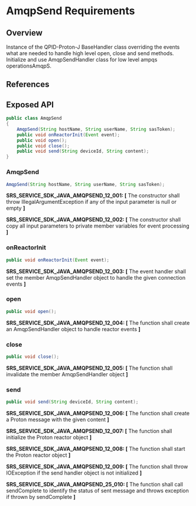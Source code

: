 # AmqpSend Requirements

## Overview

Instance of the QPID-Proton-J BaseHandler class overriding the events what are needed to handle high level open, close and send methods. Initialize and use AmqpSendHandler class for low level ampqs operationsAmqpS. 

## References

## Exposed API

```java
public class AmqpSend 
{
    AmqpSend(String hostName, String userName, String sasToken);
    public void onReactorInit(Event event);
    public void open();
    public void close();
    public void send(String deviceId, String content);
}
```

### AmqpSend

```java
AmqpSend(String hostName, String userName, String sasToken);
```
**SRS_SERVICE_SDK_JAVA_AMQPSEND_12_001: [** The constructor shall throw IllegalArgumentException if any of the input parameter is null or empty **]**

**SRS_SERVICE_SDK_JAVA_AMQPSEND_12_002: [** The constructor shall copy all input parameters to private member variables for event processing **]**

### onReactorInit

```java
public void onReactorInit(Event event);
```
**SRS_SERVICE_SDK_JAVA_AMQPSEND_12_003: [** The event handler shall set the member AmqpSendHandler object to handle the given connection events **]**

### open

```java
public void open();
```
**SRS_SERVICE_SDK_JAVA_AMQPSEND_12_004: [** The function shall create an AmqpSendHandler object to handle reactor events **]**

### close

```java
public void close();
```
**SRS_SERVICE_SDK_JAVA_AMQPSEND_12_005: [** The function shall invalidate the member AmqpSendHandler object **]**

### send

```java
public void send(String deviceId, String content);
```
**SRS_SERVICE_SDK_JAVA_AMQPSEND_12_006: [** The function shall create a Proton message with the given content **]**

**SRS_SERVICE_SDK_JAVA_AMQPSEND_12_007: [** The function shall initialize the Proton reactor object **]**

**SRS_SERVICE_SDK_JAVA_AMQPSEND_12_008: [** The function shall start the Proton reactor object **]**

**SRS_SERVICE_SDK_JAVA_AMQPSEND_12_009: [** The function shall throw IOException if the send handler object is not initialized **]**

**SRS_SERVICE_SDK_JAVA_AMQPSEND_25_010: [** The function shall call sendComplete to identify the status of sent message and throws exception if thrown by sendComplete **]**
